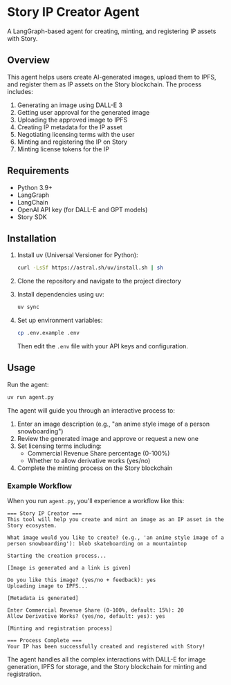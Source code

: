 # Story IP Creator Agent

A LangGraph-based agent for creating, minting, and registering IP assets with Story.

## Overview

This agent helps users create AI-generated images, upload them to IPFS, and register them as IP assets on the Story blockchain. The process includes:

1. Generating an image using DALL-E 3
2. Getting user approval for the generated image
3. Uploading the approved image to IPFS
4. Creating IP metadata for the IP asset
5. Negotiating licensing terms with the user
6. Minting and registering the IP on Story
7. Minting license tokens for the IP

## Requirements

- Python 3.9+
- LangGraph
- LangChain
- OpenAI API key (for DALL-E and GPT models)
- Story SDK

## Installation

1. Install uv (Universal Versioner for Python):
   ```bash
   curl -LsSf https://astral.sh/uv/install.sh | sh
   ```

2. Clone the repository and navigate to the project directory

3. Install dependencies using uv:
   ```bash
   uv sync
   ```

4. Set up environment variables:
   ```bash
   cp .env.example .env
   ```
   Then edit the `.env` file with your API keys and configuration.

## Usage

Run the agent:

```bash
uv run agent.py
```

The agent will guide you through an interactive process to:

1. Enter an image description (e.g., "an anime style image of a person snowboarding")
2. Review the generated image and approve or request a new one
3. Set licensing terms including:
   - Commercial Revenue Share percentage (0-100%)
   - Whether to allow derivative works (yes/no)
4. Complete the minting process on the Story blockchain

### Example Workflow

When you run `agent.py`, you'll experience a workflow like this:

```
=== Story IP Creator ===
This tool will help you create and mint an image as an IP asset in the Story ecosystem.

What image would you like to create? (e.g., 'an anime style image of a person snowboarding'): blob skateboarding on a mountaintop

Starting the creation process...

[Image is generated and a link is given]

Do you like this image? (yes/no + feedback): yes
Uploading image to IPFS...

[Metadata is generated]

Enter Commercial Revenue Share (0-100%, default: 15%): 20
Allow Derivative Works? (yes/no, default: yes): yes

[Minting and registration process]

=== Process Complete ===
Your IP has been successfully created and registered with Story!
```

The agent handles all the complex interactions with DALL-E for image generation, IPFS for storage, and the Story blockchain for minting and registration.
